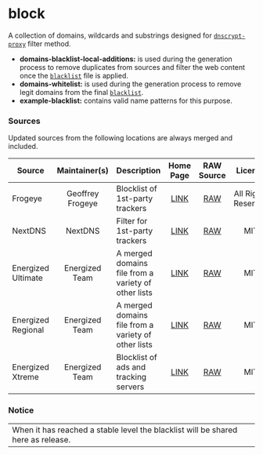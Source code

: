 # block

A collection of domains, wildcards and substrings designed for [`dnscrypt-proxy`](https://github.com/DNSCrypt/dnscrypt-proxy) filter method.

- __domains-blacklist-local-additions:__ is used during the generation process to remove duplicates from sources and filter the web content once the [`blacklist`](https://git.nixnet.xyz/quindecim/dnscrypt-proxy-android/src/branch/master/config/blacklist.txt) file is applied.
- __domains-whitelist:__ is used during the generation process to remove legit domains from the final [`blacklist`](https://git.nixnet.xyz/quindecim/dnscrypt-proxy-android/src/branch/master/config/blacklist.txt).
- __example-blacklist:__ contains valid name patterns for this purpose.

### Sources

Updated sources from the following locations are always merged and included.

| Source | Maintainer(s) | Description | Home Page | RAW Source | License |
|--------|:-------------:|-------------|:---------:|:----------:|:-------:|
Frogeye | Geoffrey Frogeye | Blocklist of 1st-party trackers | [LINK](https://hostfiles.frogeye.fr/) | [RAW](https://hostfiles.frogeye.fr/firstparty-trackers.txt) | All Rights Reserved |
NextDNS | NextDNS | Filter for 1st-party trackers | [LINK](https://nextdns.io/) | [RAW](https://raw.githubusercontent.com/nextdns/cname-cloaking-blocklist/master/domains) | MIT |
Energized Ultimate | Energized Team | A merged domains file from a variety of other lists  | [LINK](https://app.energized.pro/) | [RAW](https://block.energized.pro/ultimate/formats/domains.txt) | MIT |
Energized Regional | Energized Team | A merged domains file from a variety of other lists  | [LINK](https://app.energized.pro/) | [RAW](https://block.energized.pro/extensions/regional/formats/domains.txt) | MIT |
Energized Xtreme | Energized Team | Blocklist of ads and tracking servers  | [LINK](https://app.energized.pro/) | [RAW](https://block.energized.pro/extensions/xtreme/formats/domains.txt) | MIT |

### Notice

<table>
<tr>
<td>
When it has reached a stable level the blacklist will be shared here as release.
</td>
</tr>
</table>